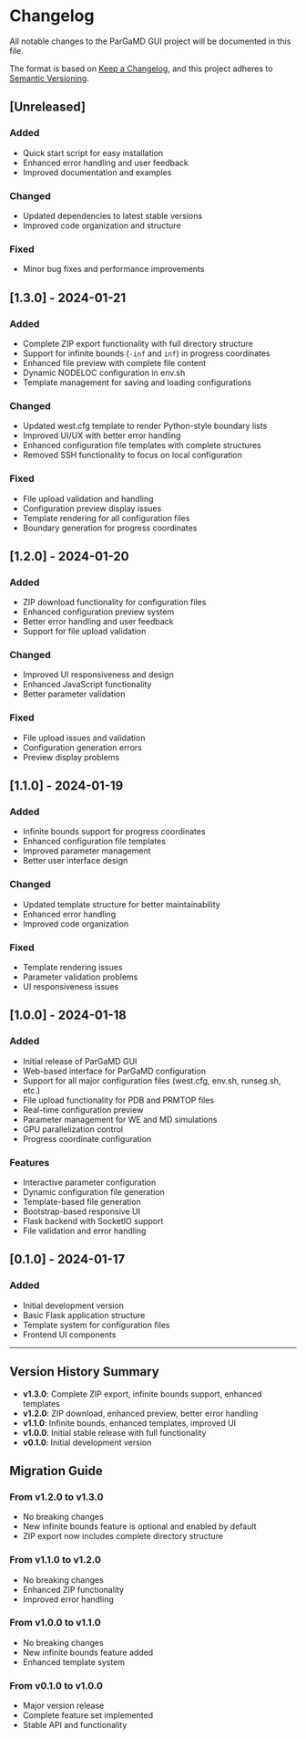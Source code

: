 # Changelog

All notable changes to the ParGaMD GUI project will be documented in this file.

The format is based on [Keep a Changelog](https://keepachangelog.com/en/1.0.0/),
and this project adheres to [Semantic Versioning](https://semver.org/spec/v2.0.0.html).

## [Unreleased]

### Added
- Quick start script for easy installation
- Enhanced error handling and user feedback
- Improved documentation and examples

### Changed
- Updated dependencies to latest stable versions
- Improved code organization and structure

### Fixed
- Minor bug fixes and performance improvements

## [1.3.0] - 2024-01-21

### Added
- Complete ZIP export functionality with full directory structure
- Support for infinite bounds (`-inf` and `inf`) in progress coordinates
- Enhanced file preview with complete file content
- Dynamic NODELOC configuration in env.sh
- Template management for saving and loading configurations

### Changed
- Updated west.cfg template to render Python-style boundary lists
- Improved UI/UX with better error handling
- Enhanced configuration file templates with complete structures
- Removed SSH functionality to focus on local configuration

### Fixed
- File upload validation and handling
- Configuration preview display issues
- Template rendering for all configuration files
- Boundary generation for progress coordinates

## [1.2.0] - 2024-01-20

### Added
- ZIP download functionality for configuration files
- Enhanced configuration preview system
- Better error handling and user feedback
- Support for file upload validation

### Changed
- Improved UI responsiveness and design
- Enhanced JavaScript functionality
- Better parameter validation

### Fixed
- File upload issues and validation
- Configuration generation errors
- Preview display problems

## [1.1.0] - 2024-01-19

### Added
- Infinite bounds support for progress coordinates
- Enhanced configuration file templates
- Improved parameter management
- Better user interface design

### Changed
- Updated template structure for better maintainability
- Enhanced error handling
- Improved code organization

### Fixed
- Template rendering issues
- Parameter validation problems
- UI responsiveness issues

## [1.0.0] - 2024-01-18

### Added
- Initial release of ParGaMD GUI
- Web-based interface for ParGaMD configuration
- Support for all major configuration files (west.cfg, env.sh, runseg.sh, etc.)
- File upload functionality for PDB and PRMTOP files
- Real-time configuration preview
- Parameter management for WE and MD simulations
- GPU parallelization control
- Progress coordinate configuration

### Features
- Interactive parameter configuration
- Dynamic configuration file generation
- Template-based file generation
- Bootstrap-based responsive UI
- Flask backend with SocketIO support
- File validation and error handling

## [0.1.0] - 2024-01-17

### Added
- Initial development version
- Basic Flask application structure
- Template system for configuration files
- Frontend UI components

---

## Version History Summary

- **v1.3.0**: Complete ZIP export, infinite bounds support, enhanced templates
- **v1.2.0**: ZIP download, enhanced preview, better error handling
- **v1.1.0**: Infinite bounds, enhanced templates, improved UI
- **v1.0.0**: Initial stable release with full functionality
- **v0.1.0**: Initial development version

## Migration Guide

### From v1.2.0 to v1.3.0
- No breaking changes
- New infinite bounds feature is optional and enabled by default
- ZIP export now includes complete directory structure

### From v1.1.0 to v1.2.0
- No breaking changes
- Enhanced ZIP functionality
- Improved error handling

### From v1.0.0 to v1.1.0
- No breaking changes
- New infinite bounds feature added
- Enhanced template system

### From v0.1.0 to v1.0.0
- Major version release
- Complete feature set implemented
- Stable API and functionality
